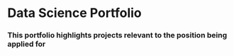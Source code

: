 # Data Science Portfolio
### This portfolio highlights projects relevant to the position being applied for
